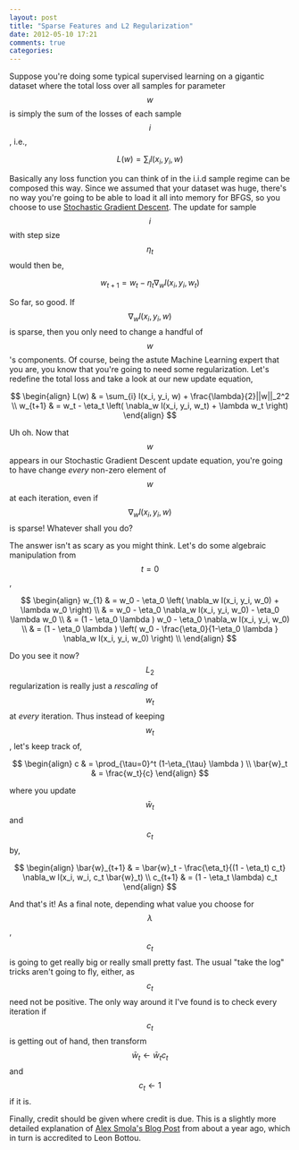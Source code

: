```yaml
---
layout: post
title: "Sparse Features and L2 Regularization"
date: 2012-05-10 17:21
comments: true
categories: 
---
```


  Suppose you're doing some typical supervised learning on a gigantic dataset where the total loss over all samples for parameter $$w$$ is simply the sum of the losses of each sample $$i$$, i.e.,

$$
  L(w) = \sum_{i} l(x_i, y_i, w)
$$

  Basically any loss function you can think of in the i.i.d sample regime can be composed this way.  Since we assumed that your dataset was huge, there's no way you're going to be able to load it all into memory for BFGS, so you choose to use [Stochastic Gradient Descent](http://en.wikipedia.org/wiki/Stochastic_gradient_descent).  The update for sample $$i$$ with step size $$\eta_t$$ would then be,

$$
  w_{t+1} = w_t - \eta_t \nabla_w l(x_i, y_i, w_t)
$$

  So far, so good.  If $$\nabla_w l(x_i, y_i, w)$$ is sparse, then you only need to change a handful of $$w$$'s components.  Of course, being the astute Machine Learning expert that you are, you know that you're going to need some regularization.  Let's redefine the total loss and take a look at our new update equation,

$$
\begin{align}
  L(w) & = \sum_{i} l(x_i, y_i, w) + \frac{\lambda}{2}||w||_2^2  \\
  w_{t+1} & = w_t - \eta_t \left( \nabla_w l(x_i, y_i, w_t) + \lambda w_t \right)
\end{align}
$$

  Uh oh.  Now that $$w$$ appears in our Stochastic Gradient Descent update equation, you're going to have change *every* non-zero element of $$w$$ at each iteration, even if $$\nabla_w l(x_i, y_i, w)$$ is sparse!  Whatever shall you do?

  The answer isn't as scary as you might think.  Let's do some algebraic manipulation from $$t=0$$,

$$
\begin{align}
  w_{1} 
  & = w_0 - \eta_0 \left( \nabla_w l(x_i, y_i, w_0) + \lambda w_0 \right) \\
  & = w_0 - \eta_0 \nabla_w l(x_i, y_i, w_0) - \eta_0 \lambda w_0 \\
  & = (1 - \eta_0 \lambda ) w_0 - \eta_0 \nabla_w l(x_i, y_i, w_0) \\
  & = (1 - \eta_0 \lambda ) \left(
      w_0 - \frac{\eta_0}{1-\eta_0 \lambda } \nabla_w l(x_i, y_i, w_0)
    \right) \\
\end{align}
$$

  Do you see it now?  $$L_2$$ regularization is really just a _rescaling_ of $$w_t$$ at _every_ iteration.  Thus instead of keeping $$w_t$$, let's keep track of,

$$
\begin{align}
  c & = \prod_{\tau=0}^t (1-\eta_{\tau} \lambda )  \\
  \bar{w}_t & = \frac{w_t}{c}
\end{align}
$$

  where you update $$\bar{w}_t$$ and $$c_t$$ by,

$$
\begin{align}
  \bar{w}_{t+1} 
  & = \bar{w}_t - \frac{\eta_t}{(1 - \eta_t) c_t} \nabla_w l(x_i, w_i, c_t \bar{w}_t) \\
  c_{t+1} 
  & = (1 - \eta_t \lambda) c_t
\end{align}
$$

  And that's it!  As a final note, depending what value you choose for $$\lambda$$, $$c_t$$ is going to get really big or really small pretty fast.  The usual "take the log" tricks aren't going to fly, either, as $$c_t$$ need not be positive.  The only way around it I've found is to check every iteration if $$c_t$$ is getting out of hand, then transform $$\bar{w}_{t} \leftarrow \bar{w}_t c_t$$ and $$c_t \leftarrow 1$$ if it is.

  Finally, credit should be given where credit is due.  This is a slightly more detailed explanation of [Alex Smola's Blog Post](http://blog.smola.org/post/940672544/fast-quadratic-regularization-for-online-learnin) from about a year ago, which in turn is accredited to Leon Bottou.
